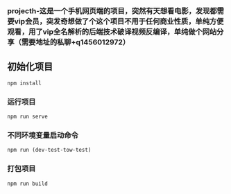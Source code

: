 ### projecth-这是一个手机网页端的项目，突然有天想看电影，发现都需要vip会员，突发奇想做了个这个项目不用于任何商业性质，单纯方便观看，用了vip全名解析的后端技术破译视频反编译，单纯做个网站分享（需要地址的私聊+q1456012972）

## 初始化项目
```
npm install
```
### 运行项目
```
npm run serve
```
### 不同环境变量启动命令
```
npm run (dev-test-tow-test)
```
### 打包项目
```
npm run build
```